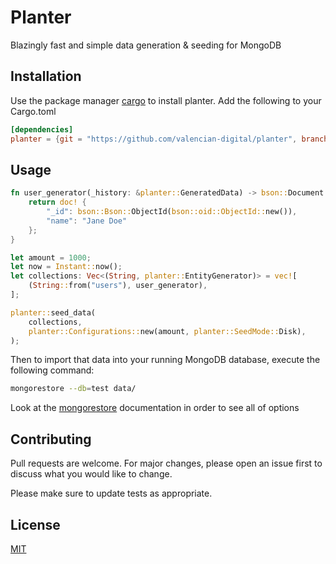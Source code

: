 # Planter
Blazingly fast and simple data generation & seeding for MongoDB


## Installation

Use the package manager [cargo](https://pip.pypa.io/en/stable/) to install planter.
Add the following to your Cargo.toml
```toml
[dependencies]
planter = {git = "https://github.com/valencian-digital/planter", branch = "main"}# from online repo```
```
## Usage

```rust
fn user_generator(_history: &planter::GeneratedData) -> bson::Document {
    return doc! {
        "_id": bson::Bson::ObjectId(bson::oid::ObjectId::new()),
        "name": "Jane Doe"
    };
}

let amount = 1000;
let now = Instant::now();
let collections: Vec<(String, planter::EntityGenerator)> = vec![
    (String::from("users"), user_generator),
];

planter::seed_data(
    collections,
    planter::Configurations::new(amount, planter::SeedMode::Disk),
);
```

Then to import that data into your running MongoDB database, execute the following command:
```bash
mongorestore --db=test data/
```
Look at the [mongorestore](https://docs.mongodb.com/database-tools/mongorestore/#std-label-mongorestore-examples) documentation in order to see all of options

## Contributing
Pull requests are welcome. For major changes, please open an issue first to discuss what you would like to change.

Please make sure to update tests as appropriate.

## License
[MIT](https://choosealicense.com/licenses/mit/)
